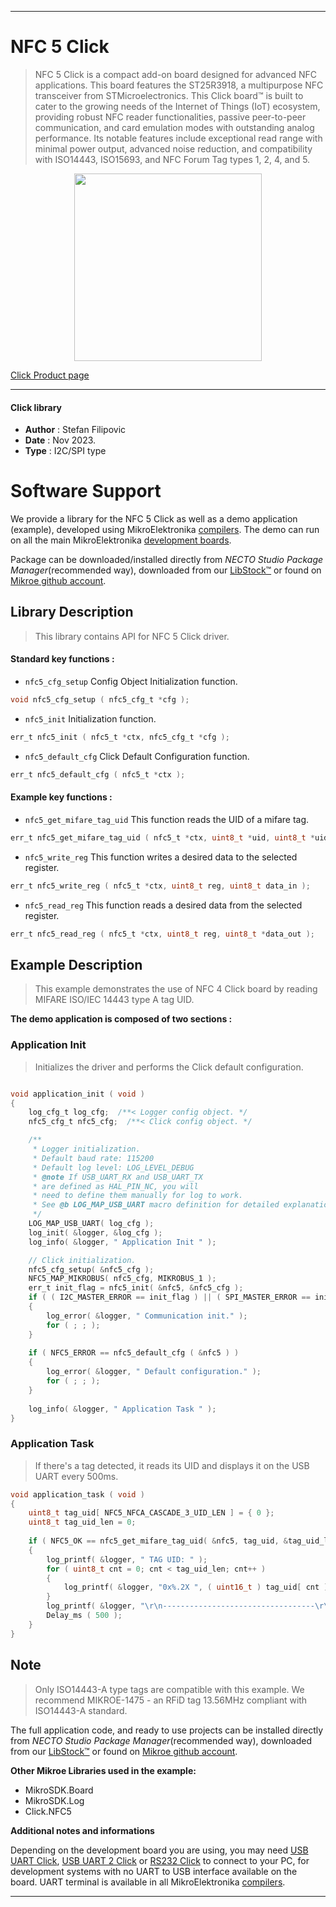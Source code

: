 
---
# NFC 5 Click

> NFC 5 Click is a compact add-on board designed for advanced NFC applications. This board features the ST25R3918, a multipurpose NFC transceiver from STMicroelectronics. This Click board™ is built to cater to the growing needs of the Internet of Things (IoT) ecosystem, providing robust NFC reader functionalities, passive peer-to-peer communication, and card emulation modes with outstanding analog performance. Its notable features include exceptional read range with minimal power output, advanced noise reduction, and compatibility with ISO14443, ISO15693, and NFC Forum Tag types 1, 2, 4, and 5.

<p align="center">
  <img src="https://download.mikroe.com/images/click_for_ide/nfc5_click.png" height=300px>
</p>

[Click Product page](https://www.mikroe.com/nfc-5-click)

---


#### Click library

- **Author**        : Stefan Filipovic
- **Date**          : Nov 2023.
- **Type**          : I2C/SPI type


# Software Support

We provide a library for the NFC 5 Click
as well as a demo application (example), developed using MikroElektronika
[compilers](https://www.mikroe.com/necto-studio).
The demo can run on all the main MikroElektronika [development boards](https://www.mikroe.com/development-boards).

Package can be downloaded/installed directly from *NECTO Studio Package Manager*(recommended way), downloaded from our [LibStock&trade;](https://libstock.mikroe.com) or found on [Mikroe github account](https://github.com/MikroElektronika/mikrosdk_click_v2/tree/master/clicks).

## Library Description

> This library contains API for NFC 5 Click driver.

#### Standard key functions :

- `nfc5_cfg_setup` Config Object Initialization function.
```c
void nfc5_cfg_setup ( nfc5_cfg_t *cfg );
```

- `nfc5_init` Initialization function.
```c
err_t nfc5_init ( nfc5_t *ctx, nfc5_cfg_t *cfg );
```

- `nfc5_default_cfg` Click Default Configuration function.
```c
err_t nfc5_default_cfg ( nfc5_t *ctx );
```

#### Example key functions :

- `nfc5_get_mifare_tag_uid` This function reads the UID of a mifare tag.
```c
err_t nfc5_get_mifare_tag_uid ( nfc5_t *ctx, uint8_t *uid, uint8_t *uid_len );
```

- `nfc5_write_reg` This function writes a desired data to the selected register.
```c
err_t nfc5_write_reg ( nfc5_t *ctx, uint8_t reg, uint8_t data_in );
```

- `nfc5_read_reg` This function reads a desired data from the selected register.
```c
err_t nfc5_read_reg ( nfc5_t *ctx, uint8_t reg, uint8_t *data_out );
```

## Example Description

> This example demonstrates the use of NFC 4 Click board by reading MIFARE ISO/IEC 14443 type A tag UID.

**The demo application is composed of two sections :**

### Application Init

> Initializes the driver and performs the Click default configuration.

```c

void application_init ( void )
{
    log_cfg_t log_cfg;  /**< Logger config object. */
    nfc5_cfg_t nfc5_cfg;  /**< Click config object. */

    /** 
     * Logger initialization.
     * Default baud rate: 115200
     * Default log level: LOG_LEVEL_DEBUG
     * @note If USB_UART_RX and USB_UART_TX 
     * are defined as HAL_PIN_NC, you will 
     * need to define them manually for log to work. 
     * See @b LOG_MAP_USB_UART macro definition for detailed explanation.
     */
    LOG_MAP_USB_UART( log_cfg );
    log_init( &logger, &log_cfg );
    log_info( &logger, " Application Init " );

    // Click initialization.
    nfc5_cfg_setup( &nfc5_cfg );
    NFC5_MAP_MIKROBUS( nfc5_cfg, MIKROBUS_1 );
    err_t init_flag = nfc5_init( &nfc5, &nfc5_cfg );
    if ( ( I2C_MASTER_ERROR == init_flag ) || ( SPI_MASTER_ERROR == init_flag ) )
    {
        log_error( &logger, " Communication init." );
        for ( ; ; );
    }
    
    if ( NFC5_ERROR == nfc5_default_cfg ( &nfc5 ) )
    {
        log_error( &logger, " Default configuration." );
        for ( ; ; );
    }
    
    log_info( &logger, " Application Task " );
}

```

### Application Task

> If there's a tag detected, it reads its UID and displays it on the USB UART every 500ms.

```c
void application_task ( void )
{
    uint8_t tag_uid[ NFC5_NFCA_CASCADE_3_UID_LEN ] = { 0 };
    uint8_t tag_uid_len = 0;
    
    if ( NFC5_OK == nfc5_get_mifare_tag_uid( &nfc5, tag_uid, &tag_uid_len ) )
    {
        log_printf( &logger, " TAG UID: " );
        for ( uint8_t cnt = 0; cnt < tag_uid_len; cnt++ )
        {
            log_printf( &logger, "0x%.2X ", ( uint16_t ) tag_uid[ cnt ] );
        }
        log_printf( &logger, "\r\n----------------------------------\r\n" );
        Delay_ms ( 500 );
    }
}
```

## Note

> Only ISO14443-A type tags are compatible with this example.
We recommend MIKROE-1475 - an RFiD tag 13.56MHz compliant with ISO14443-A standard.

The full application code, and ready to use projects can be installed directly from *NECTO Studio Package Manager*(recommended way), downloaded from our [LibStock&trade;](https://libstock.mikroe.com) or found on [Mikroe github account](https://github.com/MikroElektronika/mikrosdk_click_v2/tree/master/clicks).

**Other Mikroe Libraries used in the example:**

- MikroSDK.Board
- MikroSDK.Log
- Click.NFC5

**Additional notes and informations**

Depending on the development board you are using, you may need
[USB UART Click](https://www.mikroe.com/usb-uart-click),
[USB UART 2 Click](https://www.mikroe.com/usb-uart-2-click) or
[RS232 Click](https://www.mikroe.com/rs232-click) to connect to your PC, for
development systems with no UART to USB interface available on the board. UART
terminal is available in all MikroElektronika
[compilers](https://shop.mikroe.com/compilers).

---
